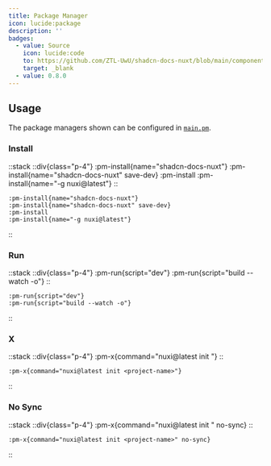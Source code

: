 ```yaml
---
title: Package Manager
icon: lucide:package
description: ''
badges:
  - value: Source
    icon: lucide:code
    to: https://github.com/ZTL-UwU/shadcn-docs-nuxt/blob/main/components/content/PmInstall.vue
    target: _blank
  - value: 0.8.0
---
```


## Usage

The package managers shown can be configured in [`main.pm`](/api/configuration/shadcn-docs#main).

### Install

::stack
  ::div{class="p-4"}
    :pm-install{name="shadcn-docs-nuxt"}
    :pm-install{name="shadcn-docs-nuxt" save-dev}
    :pm-install
    :pm-install{name="-g nuxi@latest"}
  ::
  ```mdc
  :pm-install{name="shadcn-docs-nuxt"}
  :pm-install{name="shadcn-docs-nuxt" save-dev}
  :pm-install
  :pm-install{name="-g nuxi@latest"}
  ```
::

### Run

::stack
  ::div{class="p-4"}
    :pm-run{script="dev"}
    :pm-run{script="build --watch -o"}
  ::
  ```mdc
  :pm-run{script="dev"}
  :pm-run{script="build --watch -o"}
  ```
::

### X

::stack
  ::div{class="p-4"}
  :pm-x{command="nuxi@latest init <project-name>"}
  ::
  ```mdc
  :pm-x{command="nuxi@latest init <project-name>"}
  ```
::

### No Sync

::stack
  ::div{class="p-4"}
    :pm-x{command="nuxi@latest init <project-name>" no-sync}
  ::
  ```mdc
  :pm-x{command="nuxi@latest init <project-name>" no-sync}
  ```
::
